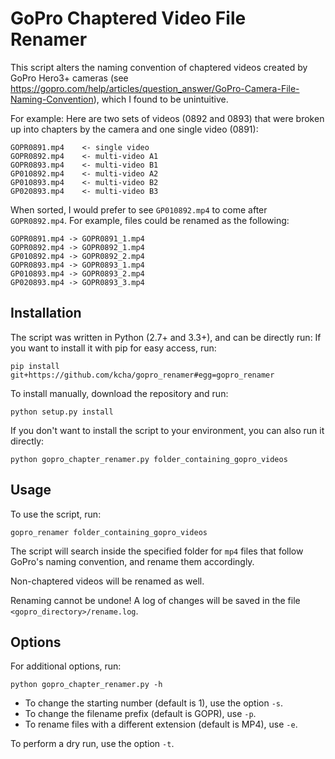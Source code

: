 GoPro Chaptered Video File Renamer
==================================

This script alters the naming convention of chaptered videos created by GoPro
Hero3+ cameras (see
https://gopro.com/help/articles/question_answer/GoPro-Camera-File-Naming-Convention),
which I found to be unintuitive. 

For example:
Here are two sets of videos (0892 and 0893) that were broken up into chapters by
the camera and one single video (0891):
~~~~
GOPR0891.mp4    <- single video
GOPR0892.mp4    <- multi-video A1
GOPR0893.mp4    <- multi-video B1
GP010892.mp4    <- multi-video A2
GP010893.mp4    <- multi-video B2
GP020893.mp4    <- multi-video B3
~~~~

When sorted, I would prefer to see `GP010892.mp4` to come after `GOPR0892.mp4`. For example,
files could be renamed as the following:
~~~~
GOPR0891.mp4 -> GOPR0891_1.mp4
GOPR0892.mp4 -> GOPR0892_1.mp4
GP010892.mp4 -> GOPR0892_2.mp4
GOPR0893.mp4 -> GOPR0893_1.mp4
GP010893.mp4 -> GOPR0893_2.mp4
GP020893.mp4 -> GOPR0893_3.mp4
~~~~

Installation
------------
The script was written in Python (2.7+ and 3.3+), and can be directly run:
If you want to install it with pip for easy access, run:
~~~~
pip install git+https://github.com/kcha/gopro_renamer#egg=gopro_renamer
~~~~

To install manually, download the repository and run:
~~~~
python setup.py install
~~~~

If you don't want to install the script to your environment,
you can also run it directly:
~~~~
python gopro_chapter_renamer.py folder_containing_gopro_videos
~~~~
Usage
-----
To use the script, run:
~~~~
gopro_renamer folder_containing_gopro_videos
~~~~

The script will search inside the specified folder for `mp4` files that follow
GoPro's naming convention, and rename them accordingly.

Non-chaptered videos will be renamed as well.

Renaming cannot be undone! A log of changes will be saved in the file `<gopro_directory>/rename.log`.

Options
-------

For additional options, run:

~~~~
python gopro_chapter_renamer.py -h
~~~~

  * To change the starting number (default is 1), use the option `-s`.
  * To change the filename prefix (default is GOPR), use `-p`.
  * To rename files with a different extension (default is MP4), use `-e`.

To perform a dry run, use the option `-t`.
